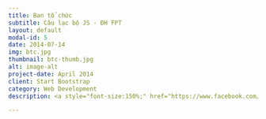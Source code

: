 ```yaml
---
title: Ban tổ chức
subtitle: Câu lạc bộ JS - ĐH FPT
layout: default
modal-id: 5
date: 2014-07-14
img: btc.jpg
thumbnail: btc-thumb.jpg
alt: image-alt
project-date: April 2014
client: Start Bootstrap
category: Web Development
description: <a style="font-size:150%;" href="https://www.facebook.com/fu.jsclub/?fref=ts" target="_blank">Câu lạc bộ JS - Japanese Software Engineer, ĐH FPT</a>

---
```

